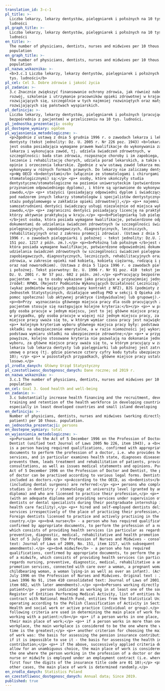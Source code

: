 ```yaml
---
translation_id: 3-c-1
pl_title: >-
  Liczba lekarzy, lekarzy dentystów, pielęgniarek i położnych na 10 tys.
  ludności
pl_graph_title: >-
  Liczba lekarzy, lekarzy dentystów, pielęgniarek i położnych na 10 tys.
  ludności
en_title: >-
  The number of physicians, dentists, nurses and midwives per 10 thous.
  population
en_graph_title: >-
  The number of physicians, dentists, nurses and midwives per 10 thous.
  population
pl_nazwa_wskaznika: >-
  <b>3.c.1 Liczba lekarzy, lekarzy dentystów, pielęgniarek i położnych na 10
  tys. ludności</b>
pl_cel: Cel 3. Dobre zdrowie i jakość życia
pl_zadanie: >-
  3.c Znacznie zwiększyć finansowanie ochrony zdrowia, jak również nabór,
  rozwój, szkolenie i utrzymanie pracowników opieki zdrowotnej w krajach
  rozwijających się, szczególnie w tych najmniej rozwiniętych oraz małych
  rozwijających się państwach wyspiarskich.
pl_definicja: >-
  Liczba lekarzy, lekarzy dentystów, pielęgniarek i położnych (pracujących
  bezpośrednio z pacjentem) w przeliczeniu na 10 tys. ludności.
pl_jednostka_prezentacji: osoby
pl_dostepne_wymiary: ogółem
pl_wyjasnienia_metodologiczne: >-
  <p>Zgodnie z ustawą z dnia 5 grudnia 1996 r. o zawodach lekarza i lekarza
  dentysty (tekst jednolity: Dz. U. 2005 r. Nr 226 poz. 1943) <b>lekarzem</b>
  jest osoba posiadająca wymagane prawem kwalifikacje do wykonywania zawodu
  lekarza i wykonująca zawód, tj. udziela świadczeń zdrowotnych, w
  szczególności: bada stan zdrowia, rozpoznaje choroby i im zapobiega, prowadzi
  leczenie i rehabilitację chorych, udziela porad lekarskich, a także wydaje
  opinie i orzeczenia lekarskie. Zgodnie z w/w ustawą zawód lekarza może być
  wykonywany w różnych formach prawnych. Do lekarzy nie zaliczamy dentystów.</p>
  <p>Wg OECD <b>dentystami</b> (włącznie ze stomatologami i chirurgami
  stomatologicznymi) są:</p> <p>• osoby, które ukończyły studia
  dentystyczne/stomatologiczne na poziomie uniwersyteckim (potwierdzone
  przyznaniem odpowiedniego dyplomu), i które są uprawnione do wykonywania tego
  zawodu,</p> <p>• stażyści (posiadający odpowiedni dyplom i świadczący usług
  pod nadzorem innych lekarzy stomatologów i specjalistów dentystycznych podczas
  stażu podyplomowego w zakładzie opieki zdrowotnej),</p> <p>• najemni i
  samozatrudnieni dentyści świadczący usługi niezależnie od miejsca wykonywania
  zawodu,</p> <p>• zagraniczni dentyści posiadający licencję na praktykę, i
  którzy aktywnie praktykują w kraju.</p> <p><b>Pielęgniarką lub pielęgniarzem
  </b>jest osoba, która posiada wymagane kwalifikacje, potwierdzone odpowiednimi
  dokumentami do udzielania świadczeń zdrowotnych (w szczególności świadczeń
  pielęgnacyjnych, zapobiegawczych, diagnostycznych, leczniczych,
  rehabilitacyjnych oraz z zakresu promocji zdrowia). (Ustawa z dnia 5 lipca
  1996 r. o zawodach pielęgniarki i położnej - tekst jednolity: Dz.U. 2009 r. Nr
  151 poz. 1217 z późn. zm.).</p> <p><b>Położną lub położnym </b>jest osoba,
  która posiada wymagane kwalifikacje, potwierdzone odpowiednimi dokumentami do
  udzielania świadczeń zdrowotnych (w szczególności świadczeń pielęgnacyjnych,
  zapobiegawczych, diagnostycznych, leczniczych, rehabilitacyjnych oraz promocji
  zdrowia, w zakresie opieki nad kobietą, kobietą ciężarną, rodzącą i położnicą
  oraz nad noworodkiem). (Ustawa z dnia 5 lipca 1996 r. o zawodach pielęgniarki
  i położnej. Tekst pierwotny: Dz. U. 1996 r. Nr 91 poz. 410  tekst jednolity:
  Dz. U. 2001 r. Nr 57 poz. 602 z późn. zm).</p> <p>Pracujący bezpośrednio z
  pacjentem  – są to osoby wykazane jako pracujące w przynajmniej jednym ze
  źródeł: RPWDL (Rejestr Podmiotów Wykonujących Działalność Leczniczą), NFZ
  (wykaz podmiotów mających podpisany kontrakt z NFZ), BJS (podmioty z Bazy
  Jednostek Statystycznych, działające według PKD w sekcji Q Opieka zdrowotna i
  pomoc społeczna) lub aktywnej praktyce (indywidualnej lub grupowej).</p>
  <p><b>Przy  wyznaczaniu głównego miejsca pracy dla osób pracujących z
  pacjentem stosuje się następujące kolejne kryteria:</b></p> <p>• w przypadku,
  gdy osoba pracuje w jednym miejscu, jest to jej główne miejsce pracy;</p> <p>•
  w przypadku, gdy osoba pracuje w więcej niż jednym miejscu pracy, za główne,
  miejsce pracy uważa się to, w którym wymiar czasu pracy jest największy;</p>
  <p>• kolejnym kryterium wyboru głównego miejsca pracy były: podstawa wymiaru
  składki na ubezpieczenie emerytalne, a w razie niemożności jej wykorzystania –
  podstawa wymiaru składki na ubezpieczenie zdrowotne;</p> <p>• w przypadku, gdy
  powyższe, kolejno stosowane kryteria nie pozwalają na dokonanie jednoznacznego
  wyboru, za główne miejsce pracy uważa się to, w którym pracujący w zawodzie
  lekarza lub lekarza dentysty lub pielęgniarki lub położnej jest zatrudniony na
  umowę o pracę (tj. gdzie pierwsze cztery cyfry kodu tytułu ubezpieczenia to 01
  10); </p> <p>• w pozostałych przypadkach, główne miejsce pracy ustalone jest
  losowo.</p>
pl_zrodlo_danych: Główny Urząd Statystyczny
pl_czestotliwosc_dostępnosc_danych: Dane roczne; od 2019 r.
en_nazwa_wskaznika: >-
  3.c.1 The number of physicians, dentists, nurses and midwives per 10 thous.
  population
en_cel: Goal 3. Good health and well-being
en_zadanie: >-
  3.c Substantially increase health financing and the recruitment, development,
  training and retention of the health workforce in developing countries,
  especially in least developed countries and small island developing
en_definicja: >-
  Number of physicians, dentists, nurses and midwives (working directly with a
  patient) per 10 thous. population.
en_jednostka_prezentacji: persons
en_dostepne_wymiary: total
en_wyjasnienia_metodologiczne: >-
  <p>Pursuant to the Act of 5 December 1996 on the Profession of Doctor and
  Dentist (unified text Journal of Laws 2005 No 226, item 1943), a <b>doctor</b>
  is a person having required qualifications, confirmed with appropriate
  documents to perform the profession of a doctor, i.e. who provides health
  services, and in particular examines health state, diagnoses diseases and
  prevents them, leads treatment and rehabilitation of patients, provides
  consultations, as well as issues medical statements and opinions. Pursuant to
  Act of 5 December 1996 on the Profession of Doctor and Dentist, the profession
  of doctor can be practised according to various legal forms. Dentists are not
  included as doctors.</p> <p>According to the OECD, as <b>dentists</b>
  (including dental surgeons) are referred:</p> <p>• persons who completed
  studies in dentistry / stomatology at university level (granted by an adequate
  diploma) and who are licensed to practice their profession,</p> <p>• interns
  (with an adequate diploma and providing services under supervision of other
  dentists or dental specialists during their postgraduate internship in a
  health care facility),</p> <p>• hired and self-employed dentists delivering
  services irrespectively of the place of practicing their profession,</p> <p>•
  Foreign dentists licensed to practice and actively practising in the
  country.</p> <p><b>A nurse</b> - a person who has required qualifications,
  confirmed by appropriate documents, to perform the profession of a nurse,
  which consists of providing health services (in particular as regards nursing,
  preventive, diagnostic, medical, rehabilitative and health promotion services.
  (Act of 5 July 1996 on the Profession of Nurses and Midwives - consolidated
  text: Journal of Laws of 2009, No. 151, item 1217, with subsequent
  amendments).</p> <p><b>A midwife</b> - a person who has required
  qualifications, confirmed by appropriate documents, to perform the profession
  of a midwife, which consists of providing health services (in particular as
  regards nursing, preventive, diagnostic, medical, rehabilitative a and health
  promotion services, connected with care over a woman, a pregnant woman, a
  childbearing woman, a woman lying-in as well as over an infant). (Act of 5
  July 1996 on the Profession of Nurses and Midwives. Original text : Journal of
  Laws 1996 No 91, item 410 consolidated text: Journal of Laws of 2001, No. 57,
  item 602, with later amendments).</p> <p><b>Persons working directly with a
  patient</p> - persons indicated as working in at least one of the sources:
  Register of Entities Performing Medical Activity, list of entities having a
  contract with National Health Fund, entities from the Statistical Units Base,
  operating according to the Polish Classification of Activity in Section Q
  Health and social work or active practice (individual or group).</p> <p><b>The
  following criteria are used in determining the main place of work for people
  working with a patient:</b></p> <p>• if a person works in one place, this is
  their main place of work;</p> <p>• if a person works in more than one
  workplace, the main workplace is considered to be the one where the working
  time is the greatest;</p> <p>• another criterion for choosing the main place
  of work was: the basis for assessing the pension insurance contribution, and
  if it is impossible to use it - the basis for assessing the health insurance
  contribution;</p> <p>• if the above, successively applied criteria do not
  allow for an unambiguous choice, the main place of work is considered to be
  the one where the person working in the profession of a doctor or dentist or
  nurse or midwife is employed under an employment contract (i.e. where the
  first four the digits of the insurance title code are 01 10);</p> <p>• in
  other cases, the main place of work is determined randomly.</p>
en_zrodlo_danych: Statistics Poland
en_czestotliwosc_dostępnosc_danych: Annual data; Since 2019.
published: true
---
```

